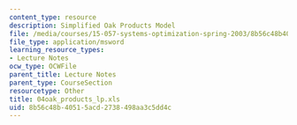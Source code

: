 ```yaml
---
content_type: resource
description: Simplified Oak Products Model
file: /media/courses/15-057-systems-optimization-spring-2003/8b56c48b40515acd2738498aa3c5dd4c_04oak_products_lp.xls
file_type: application/msword
learning_resource_types:
- Lecture Notes
ocw_type: OCWFile
parent_title: Lecture Notes
parent_type: CourseSection
resourcetype: Other
title: 04oak_products_lp.xls
uid: 8b56c48b-4051-5acd-2738-498aa3c5dd4c
---
```

